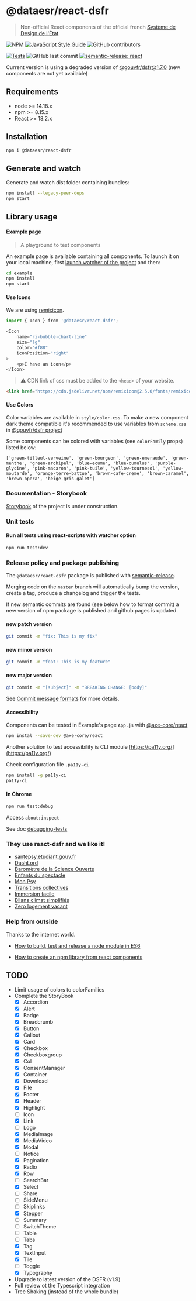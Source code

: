 # @dataesr/react-dsfr

> Non-official React components of the official french [Système de Design de l'État](https://gouvfr.atlassian.net/wiki/spaces/DB/overview?homepageId=145359476).

[![NPM](https://img.shields.io/npm/v/@dataesr/react-dsfr.svg)](https://www.npmjs.com/package/@dataesr/react-dsfr) [![JavaScript Style Guide](https://img.shields.io/badge/code_style-standard-brightgreen.svg)](https://standardjs.com) ![GitHub contributors](https://img.shields.io/github/contributors-anon/dataesr/react-dsfr?color=%23E52B50%20)

[![Tests](https://github.com/dataesr/react-dsfr/actions/workflows/tests.yml/badge.svg?branch=master)](https://github.com/dataesr/react-dsfr/actions/workflows/tests.yml) ![GitHub last commit](https://img.shields.io/github/last-commit/dataesr/react-dsfr?color=purple) [![semantic-release: react](https://img.shields.io/badge/semantic--release-react-e10079?logo=semantic-release)](https://github.com/semantic-release/semantic-release)

Current version is using a degraded version of [@gouvfr/dsfr@1.7.0](https://www.npmjs.com/package/@gouvfr/dsfr) (new components are not yet available)

## Requirements

* node >= 14.18.x
* npm >= 8.15.x
* React >= 18.2.x

## Installation

```bash
npm i @dataesr/react-dsfr
```

## Generate and watch

Generate and watch dist folder containing bundles:

```bash
npm install --legacy-peer-deps
npm start
```

## Library usage

#### Example page

> A playground to test components

An example page is available containing all components. To launch it on your local machine, first [launch watcher of the project](#generate-and-watch) and then:

```bash
cd example
npm install 
npm start
```

#### Use Icons

We are using [remixicon](https://remixicon.com/).

```javascript
import { Icon } from '@dataesr/react-dsfr';

<Icon
    name="ri-bubble-chart-line"
    size="lg"
    color="#f88"
    iconPosition="right"
>
    <p>I have an icon</p>
</Icon>
```

> :warning: CDN link of css must be added to the `<head>` of your website.  

```html
<link href="https://cdn.jsdelivr.net/npm/remixicon@2.5.0/fonts/remixicon.css" rel="stylesheet">
```

#### Use Colors

Color variables are available in `style/color.css`. To make a new component dark theme compatible it's recommended to use variables from `scheme.css` in [@gouvfr/dsfr project](https://www.npmjs.com/package/@gouvfr/dsfr)

Some components can be colored with variables (see `colorFamily` props) listed below:
```
['green-tilleul-verveine', 'green-bourgeon', 'green-emeraude', 'green-menthe', 'green-archipel', 'blue-ecume', 'blue-cumulus', 'purple-glycine', 'pink-macaron', 'pink-tuile', 'yellow-tournesol', 'yellow-moutarde', 'orange-terre-battue', 'brown-cafe-creme', 'brown-caramel', 'brown-opera', 'beige-gris-galet']
```

### Documentation - Storybook

[Storybook](https://dataesr.github.io/react-dsfr) of the project is under construction.

### Unit tests

#### Run all tests using react-scripts with watcher option

```bash
npm run test:dev
```

### Release policy and package publishing 

The `@dataesr/react-dsfr` package is published with [semantic-release](https://github.com/semantic-release/semantic-release).

Merging code on the `master` branch will automatically bump the version, create a tag, produce a changelog and trigger the tests.

If new semantic commits are found (see below how to format commit) a new version of npm package is published and github pages is updated.

#### new patch version
```bash
git commit -m "fix: This is my fix"
```

#### new minor version
```bash
git commit -m "feat: This is my feature"
```

#### new major version
```bash
git commit -m "[subject]" -m "BREAKING CHANGE: [body]"
```

See [Commit message formats](https://github.com/angular/angular/blob/master/CONTRIBUTING.md#-commit-message-format) for more details.

#### Accessibility

Components can be tested in Example's page `App.js` with [@axe-core/react](https://www.npmjs.com/package/@axe-core/react)

```bash
npm instal --save-dev @axe-core/react
```

Another solution to test accessibility is CLI module [https://pa11y.org/](https://pa11y.org/)

Check configuration file `.pa11y-ci`

```bash
npm install -g pa11y-ci
pa11y-ci
```

#### In Chrome

```bash
npm run test:debug
```

Access `about:inspect`

See doc [debugging-tests](https://create-react-app.dev/docs/debugging-tests/)

### They use react-dsfr and we like it!

* [santepsy.etudiant.gouv.fr](https://santepsy.etudiant.gouv.fr)
* [DashLord](https://dashlord.incubateur.net)
* [Baromètre de la Science Ouverte](https://barometredelascienceouverte.esr.gouv.fr)
* [Enfants du spectacle](https://enfants-du-spectacle.fabrique.social.gouv.fr)
* [Mon Psy](https://monpsy.sante.gouv.fr)
* [Transitions collectives](https://transitions-collectives.fabrique.social.gouv.fr)
* [Immersion facile](https://immersion-facile.beta.gouv.fr)
* [Bilans climat simplifiés](https://bilans-climat-simplifies.ademe.fr)
* [Zero logement vacant](https://zerologementvacant.beta.gouv.fr)


### Help from outside

Thanks to the internet world.

* [How to build, test and release a node module in ES6 ](https://dev.to/whitep4nth3r/how-to-build-test-and-release-a-node-module-in-es6-296b)

* [How to create an npm library from react components](https://dev.to/jimjunior/how-to-create-an-npm-library-from-react-components-2m2)


## TODO

* Limit usage of colors to colorFamilies
* Complete the StoryBook
    - [x] Accordion
    - [x] Alert
    - [x] Badge
    - [x] Breadcrumb
    - [x] Button
    - [x] Callout
    - [x] Card
    - [x] Checkbox
    - [x] Checkboxgroup
    - [x] Col
    - [x] ConsentManager
    - [x] Container
    - [x] Download
    - [x] File
    - [x] Footer
    - [x] Header
    - [x] Highlight
    - [ ] Icon
    - [x] Link
    - [ ] Logo
    - [x] MediaImage
    - [x] MediaVideo
    - [x] Modal
    - [ ] Notice
    - [x] Pagination
    - [x] Radio
    - [x] Row
    - [ ] SearchBar
    - [x] Select
    - [ ] Share
    - [ ] SideMenu
    - [ ] Skiplinks
    - [x] Stepper
    - [ ] Summary
    - [ ] SwitchTheme
    - [ ] Table
    - [ ] Tabs
    - [x] Tag
    - [x] TextInput
    - [x] Tile
    - [ ] Toggle
    - [x] Typography
* Upgrade to latest version of the DSFR (v1.9)
* Full review ot the Typescript integration
* Tree Shaking (instead of the whole bundle)
